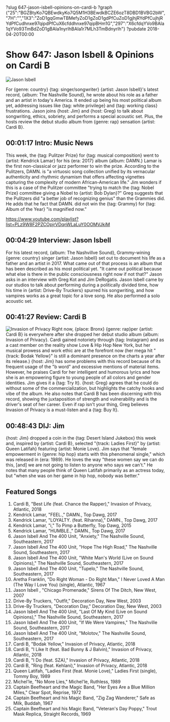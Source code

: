 ?slug 647-jason-isbell-opinions-on-cardi-b
?graph {"25":"BGZBtyKo7QBEwdkyKo7Q5M1H3BEwdkBCZE6ozT8DBD1BVBG2bW","7H":"","1X3":"ZoD1gqGmwTBMefyZoD1gZoD1gdPfCuZoD1gjhjRYdPfCujhjRYdPfCudhnxe97qipdPfCuX6cfddhnxe97qipBHm1G","297":"X6cfdqYVo9BAIa1qYVo93TmBdZoD1gBAIa1nyrIhBAIa1r7MLh3TmBdnyrIh"}
?pubdate 2018-04-20T00:00
# Show 647: Jason Isbell & Opinions on Cardi B

![Jason Isbell](https://static.soundopinions.org/images/2018/jason_isbell_2.jpg)

For {genre: country} {tag: singer/songwriter} {artist: Jason Isbell}'s latest record, {album: The Nashville Sound}, he wrote about his role as a father and an artist in today's America. It ended up being his most political album yet, addressing issues like {tag: white privilege} and {tag: working class} frustrations. Jason joins {host: Jim} and {host: Greg} to talk about songwriting, ethics, sobriety, and performs a special acoustic set. Plus, the hosts review the debut studio album from {genre: rap} sensation {artist: Cardi B}.

## 00:01:17 Intro: Music News

This week, the {tag: Pulitzer Prize} for {tag: musical composition} went to {artist: Kendrick Lamar} for his {era: 2017} album {album: DAMN.} Lamar is the first non-classical or jazz performer to win the prize. According to the Pulitzers, DAMN. is "a virtuosic song collection unified by its vernacular authenticity and rhythmic dynamism that offers affecting vignettes capturing the complexity of modern African-American life." Jim wonders if this is a case of the Pulitzer committee "trying to match the {tag: Nobel Prize} committee giving a Nobel to {artist: Bob Dylan}?" Greg suggests that the Pulitzers did "a better job of recognizing genius" than the Grammies did. He adds that he fact that DAMN. did not win the {tag: Grammy} for {tag: Album of the Year} "is magnified now."

https://www.youtube.com/playlist?list=PLz9W8F2PZCOpjrVDqnWLaLuY0OOMVJkiM

## 00:04:29 Interview: Jason Isbell
For his latest record, {album: The Nashvillve Sound}, Grammy-wining {genre: country} singer {artist: Jason Isbell} set out to document his life as a father and an artist in 2017. What came out of that process is an album that has been described as his most political yet. "It came out political because what else is there in the public consciousness right now if not that?" Jason asks in an interview with Greg Kot and Jim DeRogatis. Jason Isbell came by our studios to talk about performing during a politically divided time, how his time in {artist: Drive-By Truckers} spurred his songwriting, and how vampires works as a great topic for a love song. He also performed a solo acoustic set.   

## 00:41:27 Review: Cardi B
![Invasion of Privacy](https://static.soundopinions.org/assets/647/1X30.jpg)
Right now, {place: Bronx} {genre: rap}per {artist: Cardi B} is everywhere after she dropped her debut studio album {album: Invasion of Privacy}. Cardi gained notoriety through {tag: Instagram} and as a cast member on the reality show Love & Hip Hop New York, but her musical prowess and work ethic are at the forefront now (her mega hit "{track: Bodak Yellow}" is still a dominant presence on the charts a year after its release.) {host: Jim} has some problems with this record because of its frequent usage of the "b word" and excessive mentions of material items. However, he praises Cardi for her intelligent and humorous lyrics and how she is an empowering figure to young people of all colors and gender identities. Jim gives it a {tag: Try It}. {host: Greg} agrees that he could do without some of the commercialization, but highlights the catchy hooks and vibe of the album. He also notes that Cardi B has been discerning with this record, showing the juxtaposition of strength and vulnerability and is the driver's seat of her career. Even if rap isn't your thing, Greg believes Invasion of Privacy is a must-listen and a {tag: Buy It}.


## 00:48:43 DIJ: Jim
   
{host: Jim} dropped a coin in the {tag: Desert Island Jukebox} this week and, inspired by {artist: Cardi B}, selected "{track: Ladies First}" by {artist: Queen Latifah} featuring {artist: Monie Love}. Jim says that "female empowerment in {genre: hip hop} starts with this phenomenal single," which was released in {era: 1989}. He loves the way "these women say we can do this, [and] we are not going to listen to anyone who says we can't." He notes that many people think of Queen Latifah primarily as an actress today, but "when she was on her game in hip hop, nobody was better." 

## Featured Songs
1. Cardi B, "Best Life (feat. Chance the Rapper)," Invasion of Privacy, Atlantic, 2018
1. Kendrick Lamar, "FEEL.," DAMN., Top Dawg, 2017
1. Kendrick Lamar, "LOYALTY. (feat. Rihanna)," DAMN., Top Dawg, 2017
1. Kendrick Lamar, "i," To Pimp a Butterfly, Top Dawg, 2015
1. Kendrick Lamar, "HUMBLE.," DAMN., Top Dawg, 2017
1. Jason Isbell And The 400 Unit, "Anxiety," The Nashville Sound, Southeastern, 2017
1. Jason Isbell And The 400 Unit, "Hope The High Road," The Nashville Sound, Southeastern, 2017
1. Jason Isbell And The 400 Unit, "White Man's World (Live on Sound Opinions)," The Nashville Sound, Southeastern, 2017
1. Jason Isbell And The 400 Unit, "Tupelo," The Nashville Sound, Southeastern, 2017
1. Aretha Franklin, "Do Right Woman - Do Right Man," I Never Loved A Man (The Way I Love You) (single), Atlantic, 1967
1. Jason Isbell , "Chicago Promenade," Sirens Of The Ditch, New West, 2007
1. Drive-By Truckers, "Outfit," Decoration Day, New West, 2003
1. Drive-By Truckers, "Decoration Day," Decoration Day, New West, 2003
1. Jason Isbell And The 400 Unit, "Last Of My Kind (Live on Sound Opinions)," The Nashville Sound, Southeastern, 2017
1. Jason Isbell And The 400 Unit, "If We Were Vampires," The Nashville Sound, Southeastern, 2017
1. Jason Isbell And The 400 Unit, "Molotov," The Nashville Sound, Southeastern, 2017
1. Cardi B, "Bodak Yellow," Invasion of Privacy, Atlantic, 2018
1. Cardi B, "I Like It (feat. Bad Bunny & J Balvin)," Invasion of Privacy, Atlantic, 2018
1. Cardi B, "I Do (feat. SZA)," Invasion of Privacy, Atlantic, 2018
1. Cardi B, "Ring (feat. Kehlani)," Invasion of Privacy, Atlantic, 2018
1. Queen Latifah, "Ladies First (feat. Monie Love)," Ladies First (single), Tommy Boy, 1989
1. Michel'le, "No More Lies," Michel'le, Ruthless, 1989
1. Captain Beefheart and the Magic Band, "Her Eyes Are a Blue Million Miles," Clear Spot, Reprise, 1972
1. Captain Beefheart and his Magic Band, "Zig Zag Wanderer," Safe as Milk, Buddah, 1967
1. Captain Beefheart and his Magic Band, "Veteran's Day Poppy," Trout Mask Replica, Straight Records, 1969